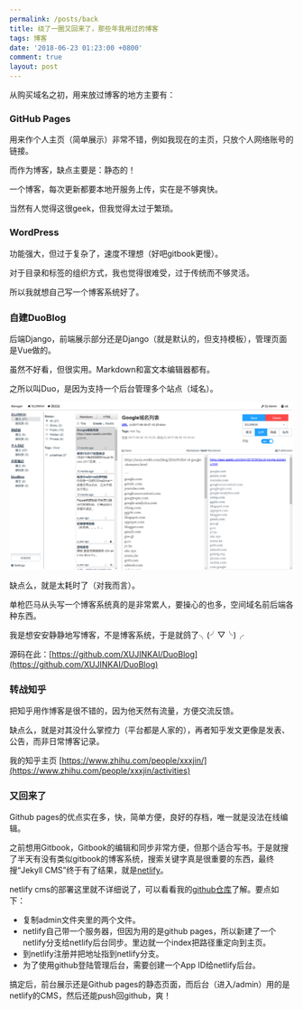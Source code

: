 ```yaml
---
permalink: /posts/back
title: 绕了一圈又回来了，那些年我用过的博客
tags: 博客
date: '2018-06-23 01:23:00 +0800'
comment: true
layout: post
---
```

从购买域名之初，用来放过博客的地方主要有：

### GitHub Pages

用来作个人主页（简单展示）非常不错，例如我现在的主页，只放个人网络账号的链接。

而作为博客，缺点主要是：静态的！

一个博客，每次更新都要本地开服务上传，实在是不够爽快。

当然有人觉得这很geek，但我觉得太过于繁琐。

### WordPress

功能强大，但过于复杂了，速度不理想（好吧gitbook更慢）。

对于目录和标签的组织方式，我也觉得很难受，过于传统而不够灵活。

所以我就想自己写一个博客系统好了。

### 自建DuoBlog

后端Django，前端展示部分还是Django（就是默认的，但支持模板），管理页面是Vue做的。

虽然不好看，但很实用。Markdown和富文本编辑器都有。

之所以叫Duo，是因为支持一个后台管理多个站点（域名）。

![&#x540E;&#x53F0;&#x622A;&#x56FE;](https://raw.githubusercontent.com/XUJINKAI/DuoBlog/master/screenshots/admin.png)

  
缺点么，就是太耗时了（对我而言）。

单枪匹马从头写一个博客系统真的是非常累人，要操心的也多，空间域名前后端各种东西。

我是想安安静静地写博客，不是博客系统，于是就鸽了╮\(╯▽╰\)╭

源码在此：[https://github.com/XUJINKAI/DuoBlog](https://github.com/XUJINKAI/DuoBlog)

### 转战知乎

把知乎用作博客是很不错的，因为他天然有流量，方便交流反馈。

缺点么，就是对其没什么掌控力（平台都是人家的），再者知乎发文更像是发表、公告，而非日常博客记录。

我的知乎主页 [https://www.zhihu.com/people/xxxjin/](https://www.zhihu.com/people/xxxjin/activities)

### 又回来了

Github pages的优点实在多，快，简单方便，良好的存档，唯一就是没法在线编辑。

之前想用Gitbook，Gitbook的编辑和同步非常方便，但那个适合写书。于是就搜了半天有没有类似gitbook的博客系统，搜索关键字真是很重要的东西，最终搜“Jekyll CMS”终于有了结果，就是[netlify](https://app.netlify.com/)。

netlify cms的部署这里就不详细说了，可以看看我的[github仓库](https://github.com/XUJINKAI/XUJINKAI.github.io)了解。要点如下：

- 复制admin文件夹里的两个文件。
- netlify自己带一个服务器，但因为用的是github pages，所以新建了一个netlify分支给netlify后台同步。里边就一个index把路径重定向到主页。
- 到netlify注册并把地址指到netlify分支。
- 为了使用github登陆管理后台，需要创建一个App ID给netlify后台。

搞定后，前台展示还是Github pages的静态页面，而后台（进入/admin）用的是netlify的CMS，然后还能push回github，爽！
